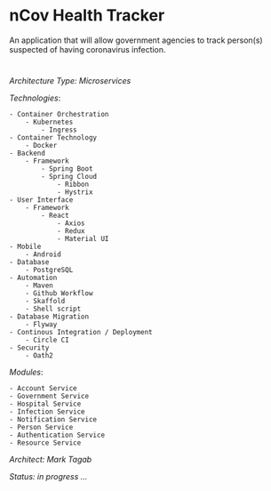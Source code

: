 # nCov Health Tracker
 
An application that will allow government agencies to track person(s) suspected of having coronavirus infection.
#
*Architecture Type: Microservices*

*Technologies*:

    - Container Orchestration
        - Kubernetes
            - Ingress
    - Container Technology
        - Docker
    - Backend
        - Framework
            - Spring Boot
            - Spring Cloud
                - Ribbon
                - Hystrix
    - User Interface
        - Framework
            - React
                - Axios
                - Redux
                - Material UI
    - Mobile
        - Android
    - Database
        - PostgreSQL
    - Automation
        - Maven
        - Github Workflow
        - Skaffold
        - Shell script
    - Database Migration
        - Flyway
    - Continous Integration / Deployment
        - Circle CI
    - Security
        - Oath2 

*Modules*:

    - Account Service
    - Government Service
    - Hospital Service
    - Infection Service
    - Notification Service
    - Person Service
    - Authentication Service
    - Resource Service

*Architect: Mark Tagab*

*Status: in progress ...*
